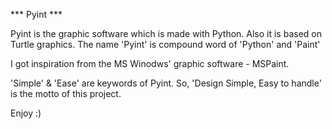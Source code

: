 *** Pyint ***

Pyint is the graphic software which is made with Python.
Also it is based on Turtle graphics.
The name 'Pyint' is compound word of 'Python' and 'Paint'

I got inspiration from the MS Winodws' graphic software - MSPaint.

'Simple' & 'Ease' are keywords of Pyint.
So, 'Design Simple, Easy to handle' is the motto of this project.

Enjoy :)
